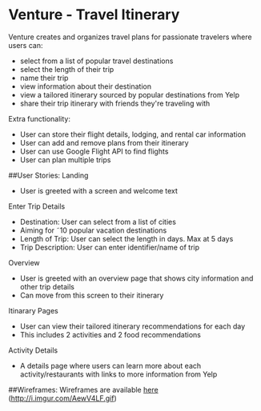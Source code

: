 # Venture - Travel Itinerary  

Venture creates and organizes travel plans for passionate travelers where users can: 
- select from a list of popular travel destinations
- select the length of their trip
- name their trip
- view information about their destination
- view a tailored itinerary sourced by popular destinations from Yelp
- share their trip itinerary with friends they're traveling with 

Extra functionality:
- User can store their flight details, lodging, and rental car information
- User can add and remove plans from their itinerary
- User can use Google Flight API to find flights
- User can plan multiple trips

##User Stories:
Landing
- User is greeted with a screen and welcome text

Enter Trip Details
- Destination: User can select from a list of cities
- Aiming for ˜10 popular vacation destinations
- Length of Trip: User can select the length in days. Max at 5 days
- Trip Description: User can enter identifier/name of trip

Overview
- User is greeted with an overview page that shows city information and other trip details
- Can move from this screen to their itinerary

Itinarary Pages
- User can view their tailored itinerary recommendations for each day 
- This includes 2 activities and 2 food recommendations

Activity Details
- A details page where users can learn more about each activity/restaurants with links to more information from Yelp

##Wireframes:
Wireframes are available [here](https://projects.invisionapp.com/share/Y589YHDER#/screens/181202456_Untitled_1)
(http://i.imgur.com/AewV4LF.gif)
